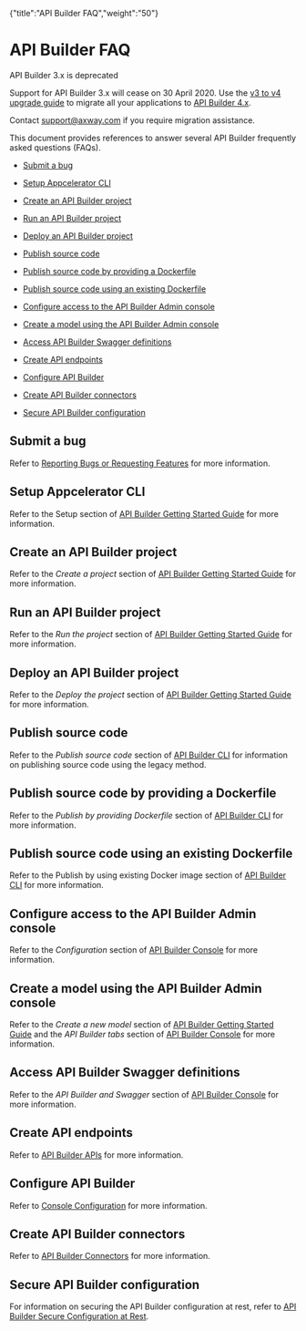 {"title":"API Builder FAQ","weight":"50"} 

# API Builder FAQ

API Builder 3.x is deprecated

Support for API Builder 3.x will cease on 30 April 2020. Use the [v3 to v4 upgrade guide](https://docs.axway.com/bundle/API_Builder_4x_allOS_en/page/api_builder_v3_to_v4_upgrade_guide.html) to migrate all your applications to [API Builder 4.x](https://docs.axway.com/bundle/API_Builder_4x_allOS_en/page/api_builder_getting_started_guide.html).

Contact [support@axway.com](mailto:support@axway.com) if you require migration assistance.

This document provides references to answer several API Builder frequently asked questions (FAQs).

*   [Submit a bug](#Submitabug)
    
*   [Setup Appcelerator CLI](#SetupAppceleratorCLI)
    
*   [Create an API Builder project](#CreateanAPIBuilderproject)
    
*   [Run an API Builder project](#RunanAPIBuilderproject)
    
*   [Deploy an API Builder project](#DeployanAPIBuilderproject)
    
*   [Publish source code](#Publishsourcecode)
    
*   [Publish source code by providing a Dockerfile](#PublishsourcecodebyprovidingaDockerfile)
    
*   [Publish source code using an existing Dockerfile](#PublishsourcecodeusinganexistingDockerfile)
    
*   [Configure access to the API Builder Admin console](#ConfigureaccesstotheAPIBuilderAdminconsole)
    
*   [Create a model using the API Builder Admin console](#CreateamodelusingtheAPIBuilderAdminconsole)
    
*   [Access API Builder Swagger definitions](#AccessAPIBuilderSwaggerdefinitions)
    
*   [Create API endpoints](#CreateAPIendpoints)
    
*   [Configure API Builder](#ConfigureAPIBuilder)
    
*   [Create API Builder connectors](#CreateAPIBuilderconnectors)
    
*   [Secure API Builder configuration](#SecureAPIBuilderconfiguration)
    

## Submit a bug

Refer to [Reporting Bugs or Requesting Features](/docs/appc/Axway_Appcelerator_Studio/Axway_Appcelerator_Studio_Guide/Studio_Troubleshooting/Reporting_Bugs_or_Requesting_Features/) for more information.

## Setup Appcelerator CLI

Refer to the Setup section of [API Builder Getting Started Guide](/docs/appc/Axway_API_Builder/API_Builder/API_Builder_Getting_Started_Guide/) for more information.

## Create an API Builder project

Refer to the _Create a project_ section of [API Builder Getting Started Guide](/docs/appc/Axway_API_Builder/API_Builder/API_Builder_Getting_Started_Guide/) for more information.

## Run an API Builder project

Refer to the _Run the project_ section of [API Builder Getting Started Guide](/docs/appc/Axway_API_Builder/API_Builder/API_Builder_Getting_Started_Guide/) for more information.

## Deploy an API Builder project

Refer to the _Deploy the project_ section of [API Builder Getting Started Guide](/docs/appc/Axway_API_Builder/API_Builder/API_Builder_Getting_Started_Guide/) for more information.

## Publish source code

Refer to the _Publish source code_ section of [API Builder CLI](/docs/appc/Axway_API_Builder/API_Builder/API_Builder_Developer_Guide/API_Builder_CLI/) for information on publishing source code using the legacy method.

## Publish source code by providing a Dockerfile

Refer to the _Publish by providing Dockerfile_ section of [API Builder CLI](/docs/appc/Axway_API_Builder/API_Builder/API_Builder_Developer_Guide/API_Builder_CLI/) for more information.

## Publish source code using an existing Dockerfile

Refer to the Publish by using existing Docker image section of [API Builder CLI](/docs/appc/Axway_API_Builder/API_Builder/API_Builder_Developer_Guide/API_Builder_CLI/) for more information.

## Configure access to the API Builder Admin console

Refer to the _Configuration_ section of [API Builder Console](/docs/appc/Axway_API_Builder/API_Builder/API_Builder_Developer_Guide/API_Builder_Console/) for more information.

## Create a model using the API Builder Admin console

Refer to the _Create a new model_ section of [API Builder Getting Started Guide](/docs/appc/Axway_API_Builder/API_Builder/API_Builder_Getting_Started_Guide/) and the _API Builder tabs_ section of [API Builder Console](/docs/appc/Axway_API_Builder/API_Builder/API_Builder_Developer_Guide/API_Builder_Console/) for more information.

## Access API Builder Swagger definitions

Refer to the _API Builder and Swagger_ section of [API Builder Console](/docs/appc/Axway_API_Builder/API_Builder/API_Builder_Developer_Guide/API_Builder_Console/) for more information.

## Create API endpoints

Refer to [API Builder APIs](/docs/appc/Axway_API_Builder/API_Builder/API_Builder_Developer_Guide/API_Builder_APIs/) for more information.

## Configure API Builder

Refer to [Console Configuration](/docs/appc/Axway_API_Builder/API_Builder/API_Builder_Developer_Guide/Console_Configuration/) for more information.

## Create API Builder connectors

Refer to [API Builder Connectors](/docs/appc/Axway_API_Builder/API_Builder/API_Builder_Developer_Guide/API_Builder_Connectors/) for more information.

## Secure API Builder configuration

For information on securing the API Builder configuration at rest, refer to [API Builder Secure Configuration at Rest](/docs/appc/Axway_API_Builder/API_Builder/API_Builder_How-tos/API_Builder_Secure_Configuration_at_Rest/).